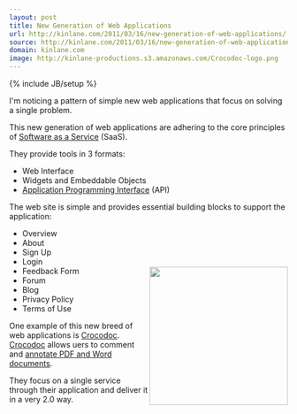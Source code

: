 ```yaml
---
layout: post
title: New Generation of Web Applications
url: http://kinlane.com/2011/03/16/new-generation-of-web-applications/
source: http://kinlane.com/2011/03/16/new-generation-of-web-applications/
domain: kinlane.com
image: http://kinlane-productions.s3.amazonaws.com/Crocodoc-logo.png
---
```

{% include JB/setup %}<p>I'm noticing a pattern of simple new web applications that focus on solving a single problem.<p></p>
This new generation of web applications are adhering to the core principles of <a href="http://www.kinlane.com/category/software-as-a-service-saas/">Software as a Service</a> (SaaS).<p></p>
They provide tools in 3 formats:
<ul class="mainlist">
	<li>Web Interface</li>
	<li>Widgets and Embeddable Objects</li>
	<li><a href="http://blog.apievangelist.com/">Application Programming Interface</a> (API)</li>
</ul>
The web site is simple and provides essential building blocks to support the application:<a title="CrocoDoc" href="http://crocodoc.com/"><img style="padding-top: 100px;" src="http://kinlane-productions.s3.amazonaws.com/Crocodoc-logo.png" alt="" width="250" align="right" /></a>
<ul class="mainlist">
	<li>Overview</li>
	<li>About</li>
	<li>Sign Up</li>
	<li>Login</li>
	<li>Feedback Form</li>
	<li>Forum</li>
	<li>Blog</li>
	<li>Privacy Policy</li>
	<li>Terms of Use</li>
</ul>
One example of this new breed of web applications is <a title="CrocoDoc" href="http://crocodoc.com/">Crocodoc</a>. <a title="CrocoDoc" href="http://crocodoc.com/">Crocodoc</a> allows uers to comment and <a title="annotate PDF and word documents" href="http://crocodoc.com/">annotate PDF and Word documents</a>.<p></p>
They focus on a single service through their application and deliver it in a very 2.0 way.
</p>
